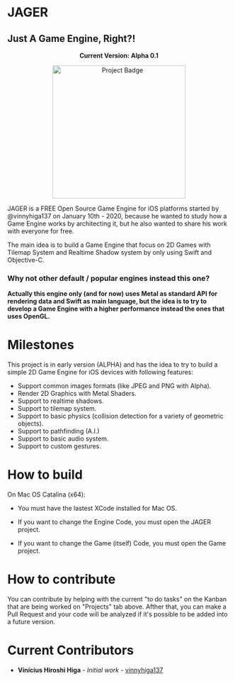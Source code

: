 # JAGER
## Just A Game Engine, Right?!

<p align="center"><b>Current Version: Alpha 0.1</b></p>
<p align="center"><img src="https://ci.appveyor.com/api/projects/status/32r7s2skrgm9ubva?svg=true" alt="Project Badge" width="300"></p>

JAGER is a FREE Open Source Game Engine for iOS platforms started by @vinnyhiga137 on January 10th - 2020, because he wanted to study how a Game Engine works by architecting it, but he also wanted to share his work with everyone for free.

The main idea is to build a Game Engine that focus on 2D Games with Tilemap System and Realtime Shadow system by only using Swift and Objective-C.

### Why not other default / popular engines instead this one?

**Actually this engine only (and for now) uses Metal as standard API for rendering data and Swift as main language, but the idea is to try to develop a Game Engine with a higher performance instead the ones that uses OpenGL.**

# Milestones

This project is in early version (ALPHA) and has the idea to try to build a simple 2D Game Engine for iOS devices with following features:

* Support common images formats (like JPEG and PNG with Alpha).
* Render 2D Graphics with Metal Shaders.
* Support to realtime shadows.
* Support to tilemap system.
* Support to basic physics (collision detection for a variety of geometric objects).
* Support to pathfinding (A.I.)
* Support to basic audio system.
* Support to custom gestures.

# How to build

On Mac OS Catalina (x64):

* You must have the lastest XCode installed for Mac OS.

* If you want to change the Engine Code, you must open the JAGER project.

* If you want to change the Game (itself) Code, you must open the Game project.


# How to contribute

You can contribute by helping with the current "to do tasks" on the Kanban that are being worked on "Projects" tab above.  Afther that, you can make a Pull Request and your code will be analyzed if it's possible to be added into a future version.

# Current Contributors

* **Vinícius Hiroshi Higa** - *Initial work* - [vinnyhiga137](https://github.com/vinnyhiga137)

